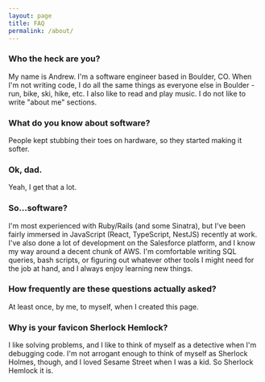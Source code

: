 ```yaml
---
layout: page
title: FAQ
permalink: /about/
---
```


### Who the heck are you?

My name is Andrew. I'm a software engineer based in Boulder, CO. When I'm not writing code, I do all the same things as everyone else in Boulder - run, bike, ski, hike, etc. I also like to read and play music. I do not like to write "about me" sections.

### What do you know about software?

People kept stubbing their toes on hardware, so they started making it softer.

### Ok, dad.

Yeah, I get that a lot.

### So...software?

I'm most experienced with Ruby/Rails (and some Sinatra), but I've been fairly immersed in JavaScript (React, TypeScript, NestJS) recently at work. I've also done a lot of development on the Salesforce platform, and I know my way around a decent chunk of AWS. I'm comfortable writing SQL queries, bash scripts, or figuring out whatever other tools I might need for the job at hand, and I always enjoy learning new things.

### How frequently are these questions actually asked?

At least once, by me, to myself, when I created this page.

### Why is your favicon Sherlock Hemlock?

I like solving problems, and I like to think of myself as a detective when I'm debugging code. I'm not arrogant enough to think of myself as Sherlock Holmes, though, and I loved Sesame Street when I was a kid. So Sherlock Hemlock it is.

